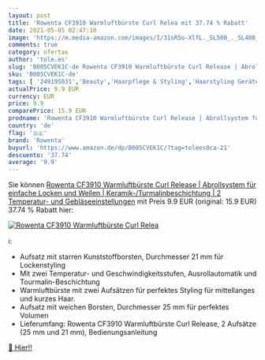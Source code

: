 ```yaml
---
layout: post
title: 'Rowenta CF3910 Warmluftbürste Curl Relea mit 37.74 % Rabatt'
date: 2021-05-05 02:47:10
image: 'https://m.media-amazon.com/images/I/31sR5o-XlfL._SL500_._SL400_.jpg'
comments: true
category: ofertas
author: 'tole.es'
slug: 'B005CVEK1C-de Rowenta CF3910 Warmluftbürste Curl Release | Abrollsystem...'
sku: 'B005CVEK1C-de'
tags: [ '249195031','Beauty','Haarpflege & Styling','Haarstyling Geräte & Styling Zubehör','Haushalt','Körperpflege','Produkte','Stylingbürsten','rowenta', ]
actualPrice: 9.9 EUR
currency: EUR
price: 9.9
comparePrice: 15.9 EUR
prodname: 'Rowenta CF3910 Warmluftbürste Curl Release | Abrollsystem für einfache Locken und Wellen | Keramik-/Turmalinbeschichtung | 2 Temperatur- und Gebläseeinstellungen'
country: 'de'
flag: '🇩🇪'
brand: 'Rowenta'
buyurl: 'https://www.amazon.de/dp/B005CVEK1C/?tag=tolees0ca-21'
descuento: '37.74'
average: '9.9'
---
```


Sie können [Rowenta CF3910 Warmluftbürste Curl Release | Abrollsystem für einfache Locken und Wellen | Keramik-/Turmalinbeschichtung | 2 Temperatur- und Gebläseeinstellungen](https://www.amazon.de/dp/B005CVEK1C/?tag=tolees0ca-21) mit Preis 9.9 EUR (original: 15.9 EUR) 37.74 % Rabatt hier:

[![Rowenta CF3910 Warmluftbürste Curl Relea](https://m.media-amazon.com/images/I/31sR5o-XlfL._SL500_._SL400_.jpg)](https://www.amazon.de/dp/B005CVEK1C/?tag=tolees0ca-21)

ℹ️:

- Aufsatz mit starren Kunststoffborsten, Durchmesser 21 mm für Lockenstyling
- Mit zwei Temperatur- und Geschwindigkeitsstufen, Ausrollautomatik und Tourmalin-Beschichtung
- Warmluftbürste mit zwei Aufsätzen für perfektes Styling für mittellanges und kurzes Haar.
- Aufsatz mit weichen Borsten, Durchmesser 25 mm für perfektes Volumen
- Lieferumfang: Rowenta CF3910 Warmluftbürste Curl Release, 2 Aufsätze (25 mm und 21 mm), Bedienungsanleitung

[🛒 Hier!!](https://www.amazon.de/dp/B005CVEK1C/?tag=tolees0ca-21)
